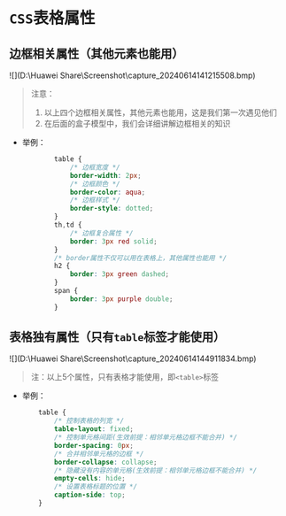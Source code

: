 # `CSS`表格属性

## 边框相关属性（其他元素也能用）

![](D:\Huawei Share\Screenshot\capture_20240614141215508.bmp)

> 注意：
>
> 	1. 以上四个边框相关属性，其他元素也能用，这是我们第一次遇见他们
> 	1. 在后面的盒子模型中，我们会详细讲解边框相关的知识

- 举例：

	```css
	        table {
	            /* 边框宽度 */
	            border-width: 2px;
	            /* 边框颜色 */
	            border-color: aqua;
	            /* 边框样式 */
	            border-style: dotted;
	        }
	        th,td {
	            /* 边框复合属性 */
	            border: 3px red solid;
	        }
	        /* border属性不仅可以用在表格上，其他属性也能用 */
	        h2 {
	            border: 3px green dashed;
	        }
	        span {
	            border: 3px purple double;
	        }
	```

	

## 表格独有属性（只有`table`标签才能使用）

![](D:\Huawei Share\Screenshot\capture_20240614144911834.bmp)

> 注：以上5个属性，只有表格才能使用，即`<table>`标签

- 举例：

	```css
	    table {
	        /* 控制表格的列宽 */
	        table-layout: fixed;
	        /* 控制单元格间距(生效前提：相邻单元格边框不能合并) */
	        border-spacing: 0px;
	        /* 合并相邻单元格的边框 */
	        border-collapse: collapse;
	        /* 隐藏没有内容的单元格(生效前提：相邻单元格边框不能合并) */
	        empty-cells: hide;
	        /* 设置表格标题的位置 */
	        caption-side: top;
	    }
	```

	























































